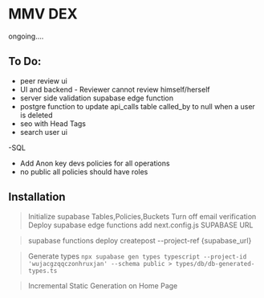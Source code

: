 # MMV DEX

ongoing....

## To Do:

- peer review ui
- UI and backend - Reviewer cannot review himself/herself
- server side validation supabase edge function
- postgre function to update api_calls table called_by to null when a user is deleted
- seo with Head Tags
- search user ui


-SQL
 - Add Anon key devs policies for all operations
 - no public all policies should have roles

## Installation

> Initialize supabase Tables,Policies,Buckets
> Turn off email verification
> Deploy supabase edge functions
> add next.config.js SUPABASE URL

> supabase functions deploy createpost --project-ref {supabase_url}

> Generate types `npx supabase gen types typescript --project-id 'wujacgzqqczonhruxjan' --schema public > types/db/db-generated-types.ts`

> Incremental Static Generation on Home Page
